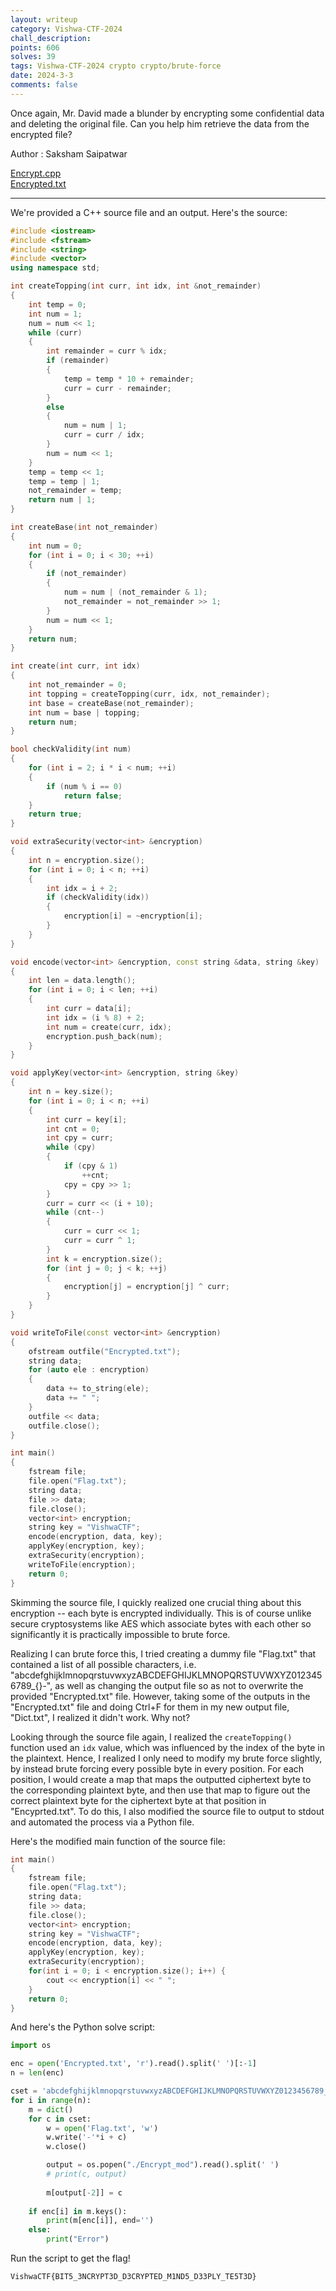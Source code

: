 ```yaml
---
layout: writeup
category: Vishwa-CTF-2024
chall_description:
points: 606
solves: 39
tags: Vishwa-CTF-2024 crypto crypto/brute-force
date: 2024-3-3
comments: false
---
```


Once again, Mr. David made a blunder by encrypting some confidential data and deleting the original file. Can you help him retrieve the data from the encrypted file?  

Author : Saksham Saipatwar  

[Encrypt.cpp](https://github.com/Nightxade/ctf-writeups/blob/master/assets/CTFs/Vishwa-CTF-2024/Encrypt.cpp)  
[Encrypted.txt](https://github.com/Nightxade/ctf-writeups/blob/master/assets/CTFs/Vishwa-CTF-2024/Encrypted.txt)  

---

We're provided a C++ source file and an output. Here's the source:  

```cpp
#include <iostream>
#include <fstream>
#include <string>
#include <vector>
using namespace std;

int createTopping(int curr, int idx, int &not_remainder)
{
    int temp = 0;
    int num = 1;
    num = num << 1;
    while (curr)
    {
        int remainder = curr % idx;
        if (remainder)
        {
            temp = temp * 10 + remainder;
            curr = curr - remainder;
        }
        else
        {
            num = num | 1;
            curr = curr / idx;
        }
        num = num << 1;
    }
    temp = temp << 1;
    temp = temp | 1;
    not_remainder = temp;
    return num | 1;
}

int createBase(int not_remainder)
{
    int num = 0;
    for (int i = 0; i < 30; ++i)
    {
        if (not_remainder)
        {
            num = num | (not_remainder & 1);
            not_remainder = not_remainder >> 1;
        }
        num = num << 1;
    }
    return num;
}

int create(int curr, int idx)
{
    int not_remainder = 0;
    int topping = createTopping(curr, idx, not_remainder);
    int base = createBase(not_remainder);
    int num = base | topping;
    return num;
}

bool checkValidity(int num)
{
    for (int i = 2; i * i < num; ++i)
    {
        if (num % i == 0)
            return false;
    }
    return true;
}

void extraSecurity(vector<int> &encryption)
{
    int n = encryption.size();
    for (int i = 0; i < n; ++i)
    {
        int idx = i + 2;
        if (checkValidity(idx))
        {
            encryption[i] = ~encryption[i];
        }
    }
}

void encode(vector<int> &encryption, const string &data, string &key)
{
    int len = data.length();
    for (int i = 0; i < len; ++i)
    {
        int curr = data[i];
        int idx = (i % 8) + 2;
        int num = create(curr, idx);
        encryption.push_back(num);
    }
}

void applyKey(vector<int> &encryption, string &key)
{
    int n = key.size();
    for (int i = 0; i < n; ++i)
    {
        int curr = key[i];
        int cnt = 0;
        int cpy = curr;
        while (cpy)
        {
            if (cpy & 1)
                ++cnt;
            cpy = cpy >> 1;
        }
        curr = curr << (i + 10);
        while (cnt--)
        {
            curr = curr << 1;
            curr = curr ^ 1;
        }
        int k = encryption.size();
        for (int j = 0; j < k; ++j)
        {
            encryption[j] = encryption[j] ^ curr;
        }
    }
}

void writeToFile(const vector<int> &encryption)
{
    ofstream outfile("Encrypted.txt");
    string data;
    for (auto ele : encryption)
    {
        data += to_string(ele);
        data += " ";
    }
    outfile << data;
    outfile.close();
}

int main()
{
    fstream file;
    file.open("Flag.txt");
    string data;
    file >> data;
    file.close();
    vector<int> encryption;
    string key = "VishwaCTF";
    encode(encryption, data, key);
    applyKey(encryption, key);
    extraSecurity(encryption);
    writeToFile(encryption);
    return 0;
}
```

Skimming the source file, I quickly realized one crucial thing about this encryption -- each byte is encrypted individually. This is of course unlike secure cryptosystems like AES which associate bytes with each other so significantly it is practically impossible to brute force.  

Realizing I can brute force this, I tried creating a dummy file "Flag.txt" that contained a list of all possible characters, i.e. "abcdefghijklmnopqrstuvwxyzABCDEFGHIJKLMNOPQRSTUVWXYZ0123456789_{}-", as well as changing the output file so as not to overwrite the provided "Encrypted.txt" file. However, taking some of the outputs in the "Encrypted.txt" file and doing Ctrl+F for them in my new output file, "Dict.txt", I realized it didn't work. Why not?  

Looking through the source file again, I realized the `createTopping()` function used an `idx` value, which was influenced by the index of the byte in the plaintext. Hence, I realized I only need to modify my brute force slightly, by instead brute forcing every possible byte in every position. For each position, I would create a map that maps the outputted ciphertext byte to the corresponding plaintext byte, and then use that map to figure out the correct plaintext byte for the ciphertext byte at that position in "Encyprted.txt". To do this, I also modified the source file to output to stdout and automated the process via a Python file.  

Here's the modified main function of the source file:  

```cpp
int main()
{
    fstream file;
    file.open("Flag.txt");
    string data;
    file >> data;
    file.close();
    vector<int> encryption;
    string key = "VishwaCTF";
    encode(encryption, data, key);
    applyKey(encryption, key);
    extraSecurity(encryption);
    for(int i = 0; i < encryption.size(); i++) {
        cout << encryption[i] << " ";
    }
    return 0;
}
```

And here's the Python solve script:  

```py
import os

enc = open('Encrypted.txt', 'r').read().split(' ')[:-1]
n = len(enc)

cset = 'abcdefghijklmnopqrstuvwxyzABCDEFGHIJKLMNOPQRSTUVWXYZ0123456789_{}-'
for i in range(n):
    m = dict()
    for c in cset:
        w = open('Flag.txt', 'w')
        w.write('-'*i + c)
        w.close()

        output = os.popen("./Encrypt_mod").read().split(' ')
        # print(c, output)
       
        m[output[-2]] = c
    
    if enc[i] in m.keys():
        print(m[enc[i]], end='')
    else:
        print("Error")
```

Run the script to get the flag!  

    VishwaCTF{BIT5_3NCRYPT3D_D3CRYPTED_M1ND5_D33PLY_TE5T3D}